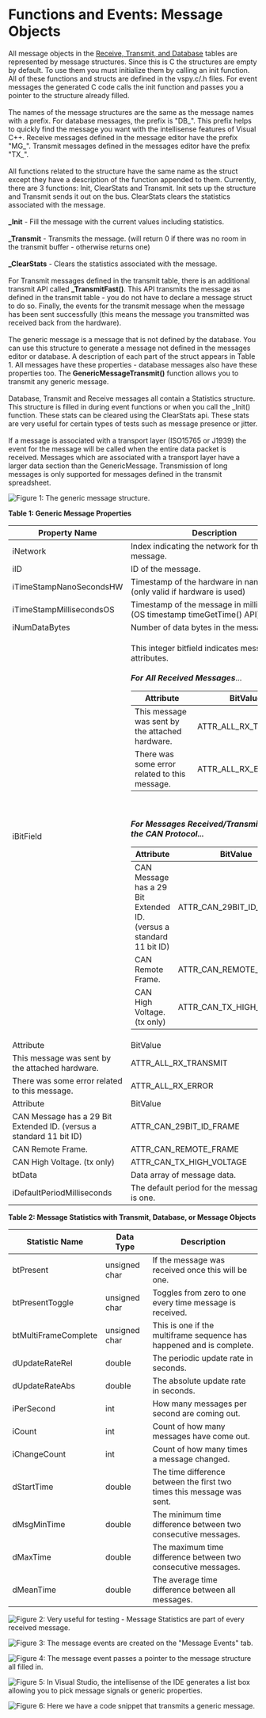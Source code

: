 # Functions and Events: Message Objects

All message objects in the [Receive, Transmit, and Database](../../../main-menu-spy-networks/message-editor/messages-editor-receive-transmit-and-database-tables.md) tables are represented by message structures. Since this is C the structures are empty by default. To use them you must initialize them by calling an init function. All of these functions and structs are defined in the vspy.c/.h files. For event messages the generated C code calls the init function and passes you a pointer to the structure already filled.\
\
The names of the message structures are the same as the message names with a prefix. For database messages, the prefix is "DB\_". This prefix helps to quickly find the message you want with the intellisense features of Visual C++. Receive messages defined in the message editor have the prefix "MG\_". Transmit messages defined in the messages editor have the prefix "TX\_".\
\
All functions related to the structure have the same name as the struct except they have a description of the function appended to them. Currently, there are 3 functions: Init, ClearStats and Transmit. Init sets up the structure and Transmit sends it out on the bus. ClearStats clears the statistics associated with the message.\
\
**\_Init** - Fill the message with the current values including statistics.\
\
**\_Transmit** - Transmits the message. (will return 0 if there was no room in the transmit buffer - otherwise returns one)\
\
**\_ClearStats** - Clears the statistics associated with the message.\
\
For Transmit messages defined in the transmit table, there is an additional transmit API called **\_TransmitFast()**. This API transmits the message as defined in the transmit table - you do not have to declare a message struct to do so. Finally, the events for the transmit message when the message has been sent successfully (this means the message you transmitted was received back from the hardware).\
\
The generic message is a message that is not defined by the database. You can use this structure to generate a message not defined in the messages editor or database. A description of each part of the struct appears in Table 1. All messages have these properties - database messages also have these properties too. The **GenericMessageTransmit()** function allows you to transmit any generic message.\
\
Database, Transmit and Receive messages all contain a Statistics structure. This structure is filled in during event functions or when you call the \_Init() function. These stats can be cleared using the ClearStats api. These stats are very useful for certain types of tests such as message presence or jitter.\
\
If a message is associated with a transport layer (ISO15765 or J1939) the event for the message will be called when the entire data packet is received. Messages which are associated with a transport layer have a larger data section than the GenericMessage. Transmission of long messages is only supported for messages defined in the transmit spreadsheet.

![Figure 1: The generic message structure.](../../../../.gitbook/assets/generic\_message.gif)

**Table 1: Generic Message Properties**

<table><thead><tr><th width="150">Property Name</th><th>Description</th></tr></thead><tbody><tr><td>iNetwork</td><td>Index indicating the network for the message.</td></tr><tr><td>iID</td><td>ID of the message.</td></tr><tr><td>iTimeStampNanoSecondsHW</td><td>Timestamp of the hardware in nanoseconds.<br>(only valid if hardware is used)</td></tr><tr><td>iTimeStampMillisecondsOS</td><td>Timestamp of the message in milliseconds.<br>(OS timestamp timeGetTime() API)</td></tr><tr><td>iNumDataBytes</td><td>Number of data bytes in the message. (DLC)</td></tr><tr><td>iBitField</td><td><p>This integer bitfield indicates message attributes.<br><br><em><strong>For All Received Messages</strong></em>...</p><table><thead><tr><th>Attribute</th><th>BitValue</th></tr></thead><tbody><tr><td>This message was sent by the attached hardware.</td><td>ATTR_ALL_RX_TRANSMIT</td></tr><tr><td>There was some error related to this message.</td><td>ATTR_ALL_RX_ERROR</td></tr></tbody></table><p><br><br><em><strong>For Messages Received/Transmitted with the CAN Protocol...</strong></em></p><table><thead><tr><th>Attribute</th><th>BitValue</th></tr></thead><tbody><tr><td>CAN Message has a 29 Bit Extended ID. (versus a standard 11 bit ID)</td><td>ATTR_CAN_29BIT_ID_FRAME</td></tr><tr><td>CAN Remote Frame.</td><td>ATTR_CAN_REMOTE_FRAME</td></tr><tr><td>CAN High Voltage. (tx only)</td><td>ATTR_CAN_TX_HIGH_VOLTAGE</td></tr></tbody></table></td></tr><tr><td>Attribute</td><td>BitValue</td></tr><tr><td>This message was sent by the attached hardware.</td><td>ATTR_ALL_RX_TRANSMIT</td></tr><tr><td>There was some error related to this message.</td><td>ATTR_ALL_RX_ERROR</td></tr><tr><td>Attribute</td><td>BitValue</td></tr><tr><td>CAN Message has a 29 Bit Extended ID. (versus a standard 11 bit ID)</td><td>ATTR_CAN_29BIT_ID_FRAME</td></tr><tr><td>CAN Remote Frame.</td><td>ATTR_CAN_REMOTE_FRAME</td></tr><tr><td>CAN High Voltage. (tx only)</td><td>ATTR_CAN_TX_HIGH_VOLTAGE</td></tr><tr><td>btData</td><td>Data array of message data.</td></tr><tr><td>iDefaultPeriodMilliseconds</td><td>The default period for the message if there is one.</td></tr></tbody></table>

**Table 2: Message Statistics with Transmit, Database, or Message Objects**

| Statistic Name       | Data Type     | Description                                                            |
| -------------------- | ------------- | ---------------------------------------------------------------------- |
| btPresent            | unsigned char | If the message was received once this will be one.                     |
| btPresentToggle      | unsigned char | Toggles from zero to one every time message is received.               |
| btMultiFrameComplete | unsigned char | This is one if the multiframe sequence has happened and is complete.   |
| dUpdateRateRel       | double        | The periodic update rate in seconds.                                   |
| dUpdateRateAbs       | double        | The absolute update rate in seconds.                                   |
| iPerSecond           | int           | How many messages per second are coming out.                           |
| iCount               | int           | Count of how many messages have come out.                              |
| iChangeCount         | int           | Count of how many times a message changed.                             |
| dStartTime           | double        | The time difference between the first two times this message was sent. |
| dMsgMinTime          | double        | The minimum time difference between two consecutive messages.          |
| dMaxTime             | double        | The maximum time difference between two consecutive messages.          |
| dMeanTime            | double        | The average time difference between all messages.                      |

![Figure 2: Very useful for testing - Message Statistics are part of every received message.](../../../../.gitbook/assets/msg\_stats.png)

![Figure 3: The message events are created on the "Message Events" tab.](../../../../.gitbook/assets/message\_event.gif)

![Figure 4: The message event passes a pointer to the message structure all filled in.](../../../../.gitbook/assets/message\_event\_code.gif)

![Figure 5: In Visual Studio, the intellisense of the IDE generates a list box allowing you to pick message signals or generic properties.](../../../../.gitbook/assets/message\_event\_visualc.gif)

![Figure 6: Here we have a code snippet that transmits a generic message.](../../../../.gitbook/assets/generic\_message\_tx.gif)
